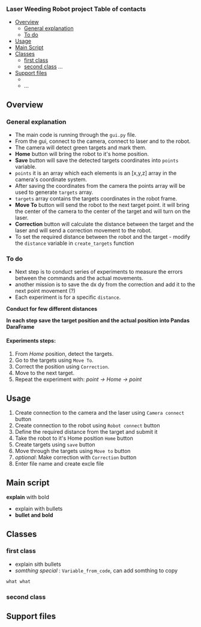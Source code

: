 ### Laser Weeding Robot project Table of contacts
- [Overview](#overview)
    - [General explanation](#general-explanation)
    - [To do](#to-do)
- [Usage](#usage)
- [Main Script](#main-script)
- [Classes](#classes)
    - [first class](#first-class)
    - [second class](#second-class)
    ...
- [Support files](#support-files)
    - [](#)
    - [](#)
    ...

## Overview
### General explanation
- The main code is running through the `gui.py` file.
- From the gui, connect to the camera, connect to laser and to the robot. 
- The camera will detect green targets and mark them.
- **Home** button will bring the robot to it's home position.
- **Save** button will save the detected targets coordinates into `points` variable.
- `points` it is an array which each elements is an [x,y,z] array in the camera's coordinate system.
- After saving the coordinates from the camera the points array will be used to generate `targets` array.
- `targets` array contains the targets coordinates in the robot frame.
- **Move To** button will send the robot to the next target point. it will bring the center of the camera to the center of the target and will turn on the laser.
- **Correction** button will calculate the distance between the target and the laser and will send a correction movement to the robot.
- To set the required distance between the robot and the target - modify the `distance` variable in `create_targets` function

### To do
- Next step is to conduct series of experiments to measure the errors between the commands and the actual movements.
- another mission is to save the dx dy from the correction and add it to the next point movement (?)
- Each experiment is for a specific `distance`.

**Conduct for few different distances**

**In each step save the target position and the actual position into Pandas DaraFrame**

#### Experiments steps:
1. From *Home* position, detect the targets.
2. Go to the targets using `Move To`.
3. Correct the position using `Correction`.
4. Move to the next target.
5. Repeat the experiment with: *point -> Home -> point*

## Usage
1. Create connection to the camera and the laser using `Camera connect` button
2. Create connection to the robot using `Robot connect` button
3. Define the required distance from the target and submit it
4. Take the robot to it's Home position `Home` button
5. Create targets using `save` button
6. Move through the targets using `Move to` button
7. *optional*: Make correction with `Correction` button
8. Enter file name and create excle file
## Main script
**explain** with bold
- explain with bullets
- **bullet and bold**
## Classes
### first class
- explain sith bullets
- *somthing special* : `Variable_from_code`, can add somthing to copy
 ```python
 what what
 ```
### second class
## Support files